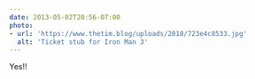 ```yaml
---
date: 2013-05-02T20:56-07:00
photo:
- url: 'https://www.thetim.blog/uploads/2018/723e4c8533.jpg'
  alt: 'Ticket stub for Iron Man 3'
---
```

Yes!!
